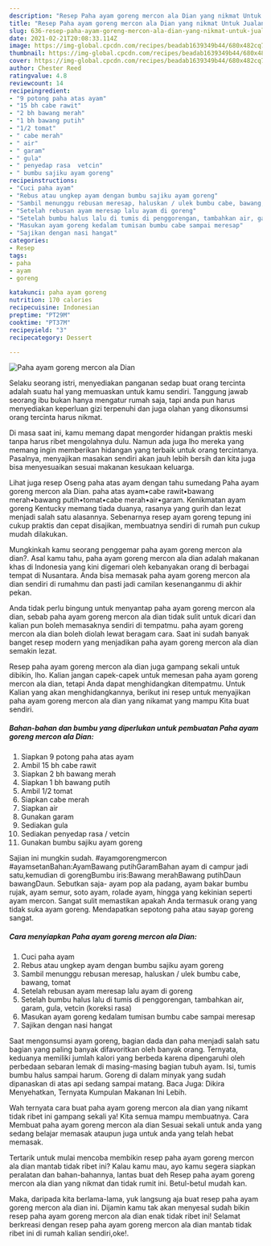 ```yaml
---
description: "Resep Paha ayam goreng mercon ala Dian yang nikmat Untuk Jualan"
title: "Resep Paha ayam goreng mercon ala Dian yang nikmat Untuk Jualan"
slug: 636-resep-paha-ayam-goreng-mercon-ala-dian-yang-nikmat-untuk-jualan
date: 2021-02-21T20:08:33.114Z
image: https://img-global.cpcdn.com/recipes/beadab1639349b44/680x482cq70/paha-ayam-goreng-mercon-ala-dian-foto-resep-utama.jpg
thumbnail: https://img-global.cpcdn.com/recipes/beadab1639349b44/680x482cq70/paha-ayam-goreng-mercon-ala-dian-foto-resep-utama.jpg
cover: https://img-global.cpcdn.com/recipes/beadab1639349b44/680x482cq70/paha-ayam-goreng-mercon-ala-dian-foto-resep-utama.jpg
author: Chester Reed
ratingvalue: 4.8
reviewcount: 14
recipeingredient:
- "9 potong paha atas ayam"
- "15 bh cabe rawit"
- "2 bh bawang merah"
- "1 bh bawang putih"
- "1/2 tomat"
- " cabe merah"
- " air"
- " garam"
- " gula"
- " penyedap rasa  vetcin"
- " bumbu sajiku ayam goreng"
recipeinstructions:
- "Cuci paha ayam"
- "Rebus atau ungkep ayam dengan bumbu sajiku ayam goreng"
- "Sambil menunggu rebusan meresap, haluskan / ulek bumbu cabe, bawang, tomat"
- "Setelah rebusan ayam meresap lalu ayam di goreng"
- "Setelah bumbu halus lalu di tumis di penggorengan, tambahkan air, garam, gula, vetcin (koreksi rasa)"
- "Masukan ayam goreng kedalam tumisan bumbu cabe sampai meresap"
- "Sajikan dengan nasi hangat"
categories:
- Resep
tags:
- paha
- ayam
- goreng

katakunci: paha ayam goreng 
nutrition: 170 calories
recipecuisine: Indonesian
preptime: "PT29M"
cooktime: "PT37M"
recipeyield: "3"
recipecategory: Dessert

---
```



![Paha ayam goreng mercon ala Dian](https://img-global.cpcdn.com/recipes/beadab1639349b44/680x482cq70/paha-ayam-goreng-mercon-ala-dian-foto-resep-utama.jpg)

Selaku seorang istri, menyediakan panganan sedap buat orang tercinta adalah suatu hal yang memuaskan untuk kamu sendiri. Tanggung jawab seorang ibu bukan hanya mengatur rumah saja, tapi anda pun harus menyediakan keperluan gizi terpenuhi dan juga olahan yang dikonsumsi orang tercinta harus nikmat.

Di masa  saat ini, kamu memang dapat mengorder hidangan praktis meski tanpa harus ribet mengolahnya dulu. Namun ada juga lho mereka yang memang ingin memberikan hidangan yang terbaik untuk orang tercintanya. Pasalnya, menyajikan masakan sendiri akan jauh lebih bersih dan kita juga bisa menyesuaikan sesuai makanan kesukaan keluarga. 

Lihat juga resep Oseng paha atas ayam dengan tahu sumedang Paha ayam goreng mercon ala Dian. paha atas ayam•cabe rawit•bawang merah•bawang putih•tomat•cabe merah•air•garam. Kenikmatan ayam goreng Kentucky memang tiada duanya, rasanya yang gurih dan lezat menjadi salah satu alasannya. Sebenarnya resep ayam goreng tepung ini cukup praktis dan cepat disajikan, membuatnya sendiri di rumah pun cukup mudah dilakukan.

Mungkinkah kamu seorang penggemar paha ayam goreng mercon ala dian?. Asal kamu tahu, paha ayam goreng mercon ala dian adalah makanan khas di Indonesia yang kini digemari oleh kebanyakan orang di berbagai tempat di Nusantara. Anda bisa memasak paha ayam goreng mercon ala dian sendiri di rumahmu dan pasti jadi camilan kesenanganmu di akhir pekan.

Anda tidak perlu bingung untuk menyantap paha ayam goreng mercon ala dian, sebab paha ayam goreng mercon ala dian tidak sulit untuk dicari dan kalian pun boleh memasaknya sendiri di tempatmu. paha ayam goreng mercon ala dian boleh diolah lewat beragam cara. Saat ini sudah banyak banget resep modern yang menjadikan paha ayam goreng mercon ala dian semakin lezat.

Resep paha ayam goreng mercon ala dian juga gampang sekali untuk dibikin, lho. Kalian jangan capek-capek untuk memesan paha ayam goreng mercon ala dian, tetapi Anda dapat menghidangkan ditempatmu. Untuk Kalian yang akan menghidangkannya, berikut ini resep untuk menyajikan paha ayam goreng mercon ala dian yang nikamat yang mampu Kita buat sendiri.

<!--inarticleads1-->

##### Bahan-bahan dan bumbu yang diperlukan untuk pembuatan Paha ayam goreng mercon ala Dian:

1. Siapkan 9 potong paha atas ayam
1. Ambil 15 bh cabe rawit
1. Siapkan 2 bh bawang merah
1. Siapkan 1 bh bawang putih
1. Ambil 1/2 tomat
1. Siapkan  cabe merah
1. Siapkan  air
1. Gunakan  garam
1. Sediakan  gula
1. Sediakan  penyedap rasa / vetcin
1. Gunakan  bumbu sajiku ayam goreng


Sajian ini mungkin sudah. #ayamgorengmercon #ayamsetanBahan:AyamBawang putihGaramBahan ayam di campur jadi satu,kemudian di gorengBumbu iris:Bawang merahBawang putihDaun bawangDaun. Sebutkan saja- ayam pop ala padang, ayam bakar bumbu rujak, ayam semur, soto ayam, rolade ayam, hingga yang kekinian seperti ayam mercon. Sangat sulit memastikan apakah Anda termasuk orang yang tidak suka ayam goreng. Mendapatkan sepotong paha atau sayap goreng sangat. 

<!--inarticleads2-->

##### Cara menyiapkan Paha ayam goreng mercon ala Dian:

1. Cuci paha ayam
1. Rebus atau ungkep ayam dengan bumbu sajiku ayam goreng
1. Sambil menunggu rebusan meresap, haluskan / ulek bumbu cabe, bawang, tomat
1. Setelah rebusan ayam meresap lalu ayam di goreng
1. Setelah bumbu halus lalu di tumis di penggorengan, tambahkan air, garam, gula, vetcin (koreksi rasa)
1. Masukan ayam goreng kedalam tumisan bumbu cabe sampai meresap
1. Sajikan dengan nasi hangat


Saat mengonsumsi ayam goreng, bagian dada dan paha menjadi salah satu bagian yang paling banyak difavoritkan oleh banyak orang. Ternyata, keduanya memiliki jumlah kalori yang berbeda karena dipengaruhi oleh perbedaan sebaran lemak di masing-masing bagian tubuh ayam. Isi, tumis bumbu halus sampai harum. Goreng di dalam minyak yang sudah dipanaskan di atas api sedang sampai matang. Baca Juga: Dikira Menyehatkan, Ternyata Kumpulan Makanan Ini Lebih. 

Wah ternyata cara buat paha ayam goreng mercon ala dian yang nikamt tidak ribet ini gampang sekali ya! Kita semua mampu membuatnya. Cara Membuat paha ayam goreng mercon ala dian Sesuai sekali untuk anda yang sedang belajar memasak ataupun juga untuk anda yang telah hebat memasak.

Tertarik untuk mulai mencoba membikin resep paha ayam goreng mercon ala dian mantab tidak ribet ini? Kalau kamu mau, ayo kamu segera siapkan peralatan dan bahan-bahannya, lantas buat deh Resep paha ayam goreng mercon ala dian yang nikmat dan tidak rumit ini. Betul-betul mudah kan. 

Maka, daripada kita berlama-lama, yuk langsung aja buat resep paha ayam goreng mercon ala dian ini. Dijamin kamu tak akan menyesal sudah bikin resep paha ayam goreng mercon ala dian enak tidak ribet ini! Selamat berkreasi dengan resep paha ayam goreng mercon ala dian mantab tidak ribet ini di rumah kalian sendiri,oke!.

